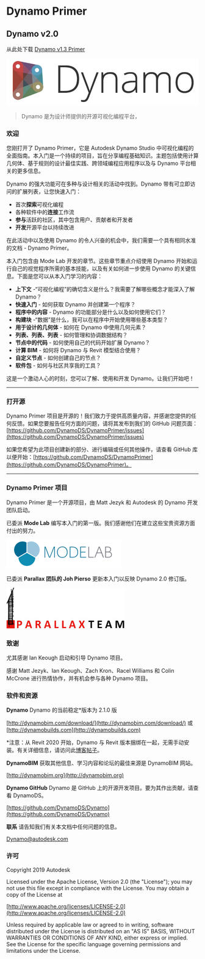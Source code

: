 

# Dynamo Primer

## Dynamo v2.0

从此处下载 [Dynamo v1.3 Primer](http://primer.dynamobim.org/en/Appendix/DynamoPrimer-Print1_3.pdf)

![Dynamo 徽标](images/dynamo_logo_dark-trim.jpg)

> Dynamo 是为设计师提供的开源可视化编程平台，

### 欢迎

您刚打开了 Dynamo Primer，它是 Autodesk Dynamo Studio 中可视化编程的全面指南。本入门是一个持续的项目，旨在分享编程基础知识。主题包括使用计算几何体、基于规则的设计最佳实践、跨领域编程应用程序以及与 Dynamo 平台相关的更多信息。

Dynamo 的强大功能可在多种与设计相关的活动中找到。Dynamo 带有可立即访问的扩展列表，让您快速入门：

* 首次**探索**可视化编程
* 各种软件中的**连接**工作流
* **参与**活跃的社区，其中包含用户、贡献者和开发者
* **开发**开源平台以持续改进

在此活动中以及使用 Dynamo 的令人兴奋的机会中，我们需要一个具有相同水准的文档 - Dynamo Primer。

本入门包含由 Mode Lab 开发的章节。这些章节重点介绍使用 Dynamo 开始和运行自己的视觉程序所需的基本技能，以及有关如何进一步使用 Dynamo 的关键信息。下面是您可以从本入门学习的内容：

* **上下文** -“可视化编程”的确切含义是什么？我需要了解哪些概念才能深入了解 Dynamo？
* **快速入门** - 如何获取 Dynamo 并创建第一个程序？
* **程序中的内容** - Dynamo 的功能部分是什么以及如何使用它们？
* **构建块** -“数据”是什么，我可以在程序中开始使用哪些基本类型？
* **用于设计的几何体** - 如何在 Dynamo 中使用几何元素？
* **列表、列表、列表** - 如何管理和协调数据结构？
* **节点中的代码** - 如何使用自己的代码开始扩展 Dynamo？
* **计算 BIM** - 如何将 Dynamo 与 Revit 模型结合使用？
* **自定义节点** - 如何创建自己的节点？
* **软件包** - 如何与社区共享我的工具？

这是一个激动人心的时刻，您可以了解、使用和开发 Dynamo。让我们开始吧！

---

### 打开源

Dynamo Primer 项目是开源的！我们致力于提供高质量内容，并感谢您提供的任何反馈。如果您要报告任何方面的问题，请将其发布到我们的 GitHub 问题页面：[https://github.com/DynamoDS/DynamoPrimer/issues](https://github.com/DynamoDS/DynamoPrimer/issues)

如果您希望为此项目创建新的部分、进行编辑或任何其他操作，请查看 GitHub 库以便开始：[https://github.com/DynamoDS/DynamoPrimer](https://github.com/DynamoDS/DynamoPrimer)。

---

### Dynamo Primer 项目

Dynamo Primer 是一个开源项目，由 Matt Jezyk 和 Autodesk 的 Dynamo 开发团队启动。

已委派 **Mode Lab** 编写本入门的第一版。我们感谢他们在建立这些宝贵资源方面付出的努力。

[![](images/MODELAB_Logo.png)](http://modelab.is)

已委派 **Parallax 团队的 Joh Pierso** 更新本入门以反映 Dynamo 2.0 修订版。

[![](images/PRLX_Logo.jpg)](http://www.parallaxteam.com/)

### 致谢

尤其感谢 Ian Keough 启动和引导 Dynamo 项目。

感谢 Matt Jezyk、Ian Keough、Zach Kron、Racel Williams 和 Colin McCrone 进行热情协作，并有机会参与各种 Dynamo 项目。

### 软件和资源

**Dynamo** Dynamo 的当前稳定*版本为 2.1.0 版

[http://dynamobim.com/download/](http://dynamobim.com/download/) 或 [http://dynamobuilds.com](http://dynamobuilds.com)

*注意：从 Revit 2020 开始，Dynamo 与 Revit 版本捆绑在一起，无需手动安装。有关详细信息，请访问此[博客帖子](https://dynamobim.org/dynamo-core-2-1-release/)。

**DynamoBIM** 获取其他信息、学习内容和论坛的最佳来源是 DynamoBIM 网站。

[http://dynamobim.org](http://dynamobim.org)

**Dynamo GitHub** Dynamo 是 GitHub 上的开源开发项目。要为其作出贡献，请查看 DynamoDS。

[https://github.com/DynamoDS/Dynamo](https://github.com/DynamoDS/Dynamo)

**联系** 请告知我们有关本文档中任何问题的信息。

Dynamo@autodesk.com

### 许可

Copyright 2019 Autodesk

Licensed under the Apache License, Version 2.0 (the "License"); you may not use this file except in compliance with the License. You may obtain a copy of the License at

[http://www.apache.org/licenses/LICENSE-2.0](http://www.apache.org/licenses/LICENSE-2.0)

Unless required by applicable law or agreed to in writing, software distributed under the License is distributed on an "AS IS" BASIS, WITHOUT WARRANTIES OR CONDITIONS OF ANY KIND, either express or implied. See the License for the specific language governing permissions and limitations under the License.
